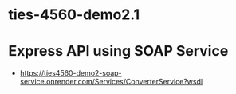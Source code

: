 # ties-4560-demo2.1

# Express API using SOAP Service
 * https://ties4560-demo2-soap-service.onrender.com/Services/ConverterService?wsdl
